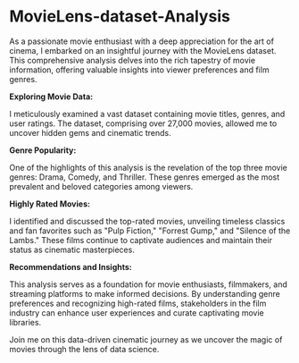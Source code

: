 # MovieLens-dataset-Analysis

As a passionate movie enthusiast with a deep appreciation for the art of cinema, I embarked on an insightful journey with the MovieLens dataset. This comprehensive analysis delves into the rich tapestry of movie information, offering valuable insights into viewer preferences and film genres.

**Exploring Movie Data:** 

I meticulously examined a vast dataset containing movie titles, genres, and user ratings. The dataset, comprising over 27,000 movies, allowed me to uncover hidden gems and cinematic trends.

**Genre Popularity:** 

One of the highlights of this analysis is the revelation of the top three movie genres: Drama, Comedy, and Thriller. These genres emerged as the most prevalent and beloved categories among viewers.

**Highly Rated Movies:** 

I identified and discussed the top-rated movies, unveiling timeless classics and fan favorites such as "Pulp Fiction," "Forrest Gump," and "Silence of the Lambs." These films continue to captivate audiences and maintain their status as cinematic masterpieces.

**Recommendations and Insights:**

This analysis serves as a foundation for movie enthusiasts, filmmakers, and streaming platforms to make informed decisions. By understanding genre preferences and recognizing high-rated films, stakeholders in the film industry can enhance user experiences and curate captivating movie libraries.

Join me on this data-driven cinematic journey as we uncover the magic of movies through the lens of data science.


